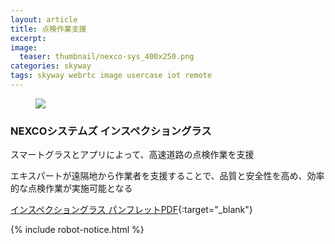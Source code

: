 ```yaml
---
layout: article
title: 点検作業支援
excerpt: 
image:
  teaser: thumbnail/nexco-sys_400x250.png
categories: skyway
tags: skyway webrtc image usercase iot remote
---
```


<figure>
	<img src="{{ site.url | replace_first: 'http://', '//' | replace_first: 'https://', '//' }}{{ site.baseurl }}/images/pages/nexco.png">
</figure>


### NEXCOシステムズ インスペクショングラス

スマートグラスとアプリによって、高速道路の点検作業を支援

エキスパートが遠隔地から作業者を支援することで、品質と安全性を高め、効率的な点検作業が実施可能となる

[インスペクショングラス パンフレットPDF](http://www.nexco-sys.co.jp/cms/wp-content/uploads/2015/11/1906f0253878074161532d6bce17692b3.pdf){:target="_blank"}

{% include robot-notice.html %}

